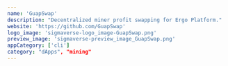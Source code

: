 ```yaml
---
name: 'GuapSwap'
description: "Decentralized miner profit swapping for Ergo Platform."
website: 'https://github.com/GuapSwap'
logo_image: 'sigmaverse-logo_image-GuapSwap.png'
preview_image: 'sigmaverse-preview_image_GuapSwap.png'
appCategory: ['cli']
category: "dApps", "mining"
---
```

